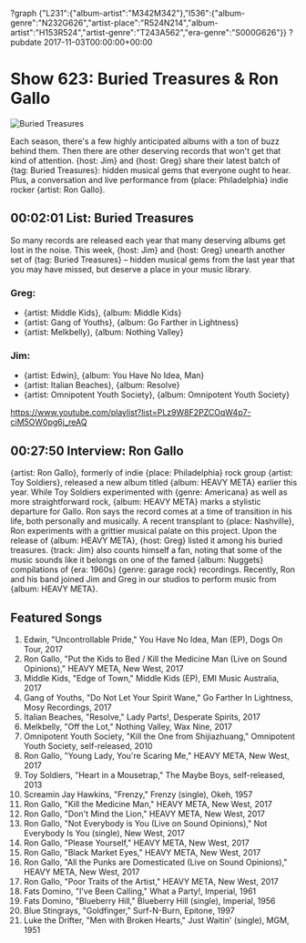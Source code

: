 ?graph {"L231":{"album-artist":"M342M342"},"I536":{"album-genre":"N232G626","artist-place":"R524N214","album-artist":"H153R524","artist-genre":"T243A562","era-genre":"S000G626"}}
?pubdate 2017-11-03T00:00:00+00:00

# Show 623: Buried Treasures & Ron Gallo

![Buried Treasures](https://sound-images.s3.amazonaws.com/images/2017/buriedtreasures1017_web.jpg)

Each season, there's a few highly anticipated albums with a ton of buzz behind them. Then there are other deserving records that won't get that kind of attention. {host: Jim} and {host: Greg} share their latest batch of {tag: Buried Treasures}: hidden musical gems that everyone ought to hear. Plus, a conversation and live performance from {place: Philadelphia} indie rocker {artist: Ron Gallo}.



## 00:02:01 List: Buried Treasures

So many records are released each year that many deserving albums get lost in the noise. This week, {host: Jim} and {host: Greg} unearth another set of {tag: Buried Treasures} – hidden musical gems from the last year that you may have missed, but deserve a place in your music library.

### Greg:
- {artist: Middle Kids}, {album: Middle Kids}
- {artist: Gang of Youths}, {album: Go Farther in Lightness}
- {artist: Melkbelly}, {album: Nothing Valley}

### Jim:
- {artist: Edwin}, {album: You Have No Idea, Man}
- {artist: Italian Beaches}, {album: Resolve}
- {artist: Omnipotent Youth Society}, {album: Omnipotent Youth Society}

https://www.youtube.com/playlist?list=PLz9W8F2PZCOqW4p7-ciM5OW0pg6j_reAQ

## 00:27:50 Interview: Ron Gallo
{artist: Ron Gallo}, formerly of indie {place: Philadelphia} rock group {artist: Toy Soldiers}, released a new album titled {album: HEAVY META} earlier this year. While Toy Soldiers experimented with {genre: Americana} as well as more straightforward rock, {album: HEAVY META} marks a stylistic departure for Gallo. Ron says the record comes at a time of transition in his life, both personally and musically. A recent transplant to {place: Nashville}, Ron experiments with a grittier musical palate on this project. Upon the release of {album: HEAVY META}, {host: Greg} listed it among his buried treasures. {track: Jim} also counts himself a fan, noting that some of the music sounds like it belongs on one of the famed {album: Nuggets} compilations of {era: 1960s} {genre: garage rock} recordings.  Recently, Ron and his band joined Jim and Greg in our studios to perform music from {album: HEAVY META}.



## Featured Songs

1. Edwin, "Uncontrollable Pride," You Have No Idea, Man (EP), Dogs On Tour, 2017
1. Ron Gallo, "Put the Kids to Bed / Kill the Medicine Man (Live on Sound Opinions)," HEAVY META, New West, 2017
1. Middle Kids, "Edge of Town," Middle Kids (EP), EMI Music Australia, 2017
1. Gang of Youths, "Do Not Let Your Spirit Wane," Go Farther In Lightness, Mosy Recordings, 2017
1. Italian Beaches, "Resolve," Lady Parts!, Desperate Spirits, 2017
1. Melkbelly, "Off the Lot," Nothing Valley, Wax Nine, 2017
1. Omnipotent Youth Society, "Kill the One from Shijiazhuang," Omnipotent Youth Society, self-released, 2010
1. Ron Gallo, "Young Lady, You're Scaring Me," HEAVY META, New West, 2017
1. Toy Soldiers, "Heart in a Mousetrap," The Maybe Boys, self-released, 2013
1. Screamin Jay Hawkins, "Frenzy," Frenzy (single), Okeh, 1957
1. Ron Gallo, "Kill the Medicine Man," HEAVY META, New West, 2017
1. Ron Gallo, "Don't Mind the Lion," HEAVY META, New West, 2017
1. Ron Gallo, "Not Everybody is You (Live on Sound Opinions)," Not Everybody Is You (single), New West, 2017
1. Ron Gallo, "Please Yourself," HEAVY META, New West, 2017
1. Ron Gallo, "Black Market Eyes," HEAVY META, New West, 2017
1. Ron Gallo, "All the Punks are Domesticated (Live on Sound Opinions)," HEAVY META, New West, 2017
1. Ron Gallo, "Poor Traits of the Artist," HEAVY META, New West, 2017
1. Fats Domino, "I've Been Calling," What a Party!, Imperial, 1961
1. Fats Domino, "Blueberry Hill," Blueberry Hill (single), Imperial, 1956
1. Blue Stingrays, "Goldfinger," Surf-N-Burn, Epitone, 1997
1. Luke the Drifter, "Men with Broken Hearts," Just Waitin' (single), MGM, 1951

